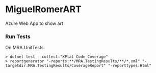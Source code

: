 # MiguelRomerART

Azure Web App to show art

### Run Tests

On MRA.UnitTests:

```
> dotnet test --collect:"XPlat Code Coverage"
> reportgenerator "-reports:**/MRA.TestingResults/**/*.xml" "-targetdir:MRA.TestingResults/CoverageReport" "-reporttypes:Html"
```